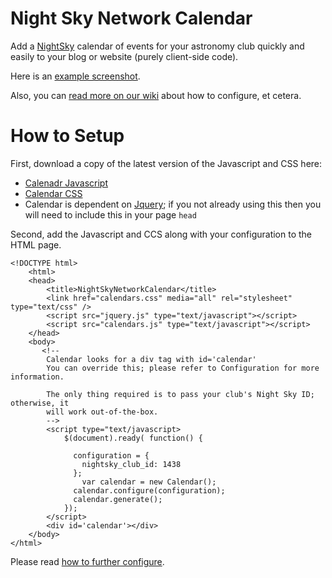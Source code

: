 # Night Sky Network Calendar

Add a [NightSky](http://nightsky.jpl.nasa.gov/) calendar of events for your astronomy club quickly and easily to your blog or website (purely client-side code).

Here is an [example screenshot](https://github.com/wwvuillemot/NightSkyNetworkCalendar/blob/master/nsn-calendar.png).

Also, you can [read more on our wiki](https://github.com/wwvuillemot/NightSkyNetworkCalendar/wiki) about how to configure, et cetera.

# How to Setup

First, download a copy of the latest version of the Javascript and CSS here:

* [Calenadr Javascript](https://github.com/wwvuillemot/NightSkyNetworkCalendar/blob/master/public/assets/application.js)
* [Calendar CSS](https://github.com/wwvuillemot/NightSkyNetworkCalendar/blob/master/public/assets/application.css)
* Calendar is dependent on [Jquery](http://jquery.com/download/); if you not already using this then you will need to include this in your page `head`

Second, add the Javascript and CCS along with your configuration to the HTML page.

	<!DOCTYPE html>
		<html>
		<head>
		 	<title>NightSkyNetworkCalendar</title>
			<link href="calendars.css" media="all" rel="stylesheet" type="text/css" />
		 	<script src="jquery.js" type="text/javascript"></script>
			<script src="calendars.js" type="text/javascript"></script>
		</head>
		<body>
		   <!--
		    Calendar looks for a div tag with id='calendar'
		    You can override this; please refer to Configuration for more information.
		
		    The only thing required is to pass your club's Night Sky ID; otherwise, it
		    will work out-of-the-box.
 		    -->
			<script type="text/javascript>
				$(document).ready( function() {

				  configuration = { 
				    nightsky_club_id: 1438
				  };
					var calendar = new Calendar();
				  calendar.configure(configuration);
				  calendar.generate();
				});
			</script>
			<div id='calendar'></div>
		</body>
	</html>

Please read [how to further configure](NightSkyNetworkCalendar/wiki/Configuration).